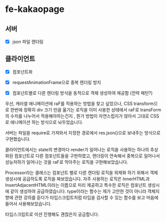# fe-kakaopage

## 서버 
- [x] json 파일 렌더링

## 클라이언트

- [x] 컴포넌트화
- [x] requestAnimationFrame으로 중복 렌더링 방지
- [x] 컴포넌트별로 다른 렌더링 방식을 동적으로 객체 생성하여 제공함 (전략 패턴?)

  
우선, 캐러셀 애니메이션에 raF를 적용하는 방법을 찾고 싶었으나, CSS transform으로 한번에 정확히 div 크기 만큼 옮기는 로직을 이미 사용한 상태에서
raF로 transForm의 수치를 나누어서 적용해야하는건지 , 뭔가 방법이 자연스럽지가 않아서 그대로 CSS로 애니메이션 하는 방식으로 놔두었습니다.

서버는 파일을 require로 가져와서 지정한 경로에서 res.json()으로 보내주는 방식으로 구현했습니다.

클라이언트에서는 state의 변경마다 render가 일어나는 로직을 사용하는 하나의 추상화된 컴포넌트로 다른 컴포넌트들을 구현하였고, 렌더링이 연속해서 중복으로 일어나서 성능저하가 일어나는 것을 raF로 막아주는 로직을 구현해보았습니다.

Processor라는 클래스는 컴포넌트 별로 다른 렌더링 로직을 외제화 하기 위해서 객체 생성시에 공급하도록 로직을 짜보았습니다. 자주 사용하는 로직은 InnerHTML과 InsertAdjacentHTML이라는 이름으로 미리 제공하고 특수한 로직은 컴포넌트 생성시에 같이 생성하여 공급하였습니다. 
type이라는 함수는 제가 고안한 것이 아니라 객체지향에 관한 강의를 듣다가 타입스크립트처럼 타입을 검사할 수 있는 함수를 보고 마음에 들어서 사용해보았습니다. 

타입스크립트로 미션 진행해도 괜찮은지 궁금합니다.
